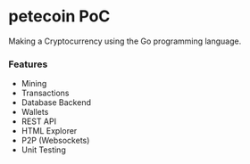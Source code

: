 # petecoin PoC
Making a Cryptocurrency using the Go programming language.

### Features
* Mining
* Transactions
* Database Backend
* Wallets
* REST API
* HTML Explorer
* P2P (Websockets)
* Unit Testing
